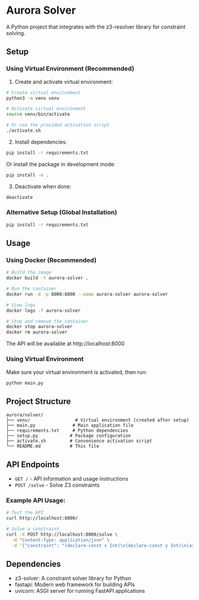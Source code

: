 # Aurora Solver

A Python project that integrates with the z3-resolver library for constraint solving.

## Setup

### Using Virtual Environment (Recommended)

1. Create and activate virtual environment:
```bash
# Create virtual environment
python3 -m venv venv

# Activate virtual environment
source venv/bin/activate

# Or use the provided activation script
./activate.sh
```

2. Install dependencies:
```bash
pip install -r requirements.txt
```

Or install the package in development mode:
```bash
pip install -e .
```

3. Deactivate when done:
```bash
deactivate
```

### Alternative Setup (Global Installation)

```bash
pip install -r requirements.txt
```

## Usage

### Using Docker (Recommended)

```bash
# Build the image
docker build -t aurora-solver .

# Run the container
docker run -d -p 8000:8000 --name aurora-solver aurora-solver

# View logs
docker logs -f aurora-solver

# Stop and remove the container
docker stop aurora-solver
docker rm aurora-solver
```

The API will be available at http://localhost:8000

### Using Virtual Environment

Make sure your virtual environment is activated, then run:
```bash
python main.py
```

## Project Structure

```
aurora/solver/
├── venv/                 # Virtual environment (created after setup)
├── main.py              # Main application file
├── requirements.txt     # Python dependencies
├── setup.py            # Package configuration
├── activate.sh         # Convenience activation script
└── README.md           # This file
```

## API Endpoints

- `GET /` - API information and usage instructions
- `POST /solve` - Solve Z3 constraints

### Example API Usage:

```bash
# Test the API
curl http://localhost:8000/

# Solve a constraint
curl -X POST http://localhost:8000/solve \
  -H "Content-Type: application/json" \
  -d '{"constraint": "(declare-const x Int)\n(declare-const y Int)\n(assert (> x 0))\n(assert (< y 10))\n(assert (> (+ x y) 5))"}'
```

## Dependencies

- z3-solver: A constraint solver library for Python
- fastapi: Modern web framework for building APIs
- uvicorn: ASGI server for running FastAPI applications
